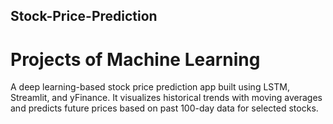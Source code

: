 ## Stock-Price-Prediction
# Projects of Machine Learning

A deep learning-based stock price prediction app built using LSTM, Streamlit, and yFinance. It visualizes historical trends with moving averages and predicts future prices based on past 100-day data for selected stocks.
